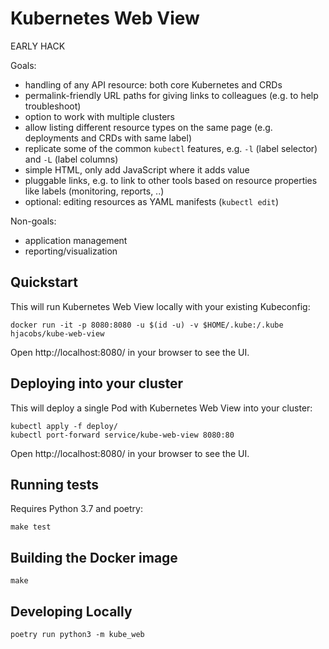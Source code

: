 # Kubernetes Web View

EARLY HACK

Goals:

* handling of any API resource: both core Kubernetes and CRDs
* permalink-friendly URL paths for giving links to colleagues (e.g. to help troubleshoot)
* option to work with multiple clusters
* allow listing different resource types on the same page (e.g. deployments and CRDs with same label)
* replicate some of the common `kubectl` features, e.g. `-l` (label selector) and `-L` (label columns)
* simple HTML, only add JavaScript where it adds value
* pluggable links, e.g. to link to other tools based on resource properties like labels (monitoring, reports, ..)
* optional: editing resources as YAML manifests (`kubectl edit`)

Non-goals:

* application management
* reporting/visualization

## Quickstart

This will run Kubernetes Web View locally with your existing Kubeconfig:

```
docker run -it -p 8080:8080 -u $(id -u) -v $HOME/.kube:/.kube hjacobs/kube-web-view
```

Open http://localhost:8080/ in your browser to see the UI.

## Deploying into your cluster

This will deploy a single Pod with Kubernetes Web View into your cluster:

```
kubectl apply -f deploy/
kubectl port-forward service/kube-web-view 8080:80
```

Open http://localhost:8080/ in your browser to see the UI.


## Running tests

Requires Python 3.7 and poetry:

```
make test
```

## Building the Docker image

```
make
```

## Developing Locally

```
poetry run python3 -m kube_web
```
